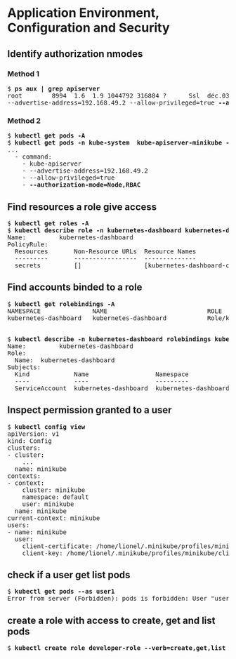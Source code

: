 # Application Environment, Configuration and Security

## Identify authorization nmodes
[//]: # (source 07/Practice Test Role Based Access Controls)

### Method 1 
<pre>
$ <b>ps aux | grep apiserver</b>
root        8994  1.6  1.9 1044792 316884 ?      Ssl  déc.03  14:15 kube-apiserver 
--advertise-address=192.168.49.2 --allow-privileged=true <b>--authorization-mode=Node,RBAC</b>
</pre>

### Method 2
<pre>
$ <b>kubectl get pods -A</b>
$ <b>kubectl get pods -n kube-system  kube-apiserver-minikube -o yaml</b>
...
  - command:
    - kube-apiserver
    - --advertise-address=192.168.49.2
    - --allow-privileged=true
    - <b>--authorization-mode=Node,RBAC</b>
</pre>

## Find resources a role give access
[//]: # (source 07/Practice Test Role Based Access Controls)
<pre>
$ <b>kubectl get roles -A</b>
$ <b>kubectl describe role -n kubernetes-dashboard kubernetes-dashboard</b>
Name:         kubernetes-dashboard
PolicyRule:
  Resources       Non-Resource URLs  Resource Names                     Verbs
  ---------       -----------------  --------------                     -----
  secrets         []                 [kubernetes-dashboard-certs]       [get update delete]
</pre>

## Find accounts binded to a role
[//]: # (source 07/Practice Test Role Based Access Controls)
<pre>
$ <b>kubectl get rolebindings -A</b>
NAMESPACE              NAME                           ROLE                             AGE
kubernetes-dashboard   kubernetes-dashboard           Role/kubernetes-dashboard        15h


$ <b>kubectl describe -n kubernetes-dashboard rolebindings kubernetes-dashboard</b>
Name:         kubernetes-dashboard
Role:
  Name:  kubernetes-dashboard
Subjects:
  Kind            Name                  Namespace
  ----            ----                  ---------
  ServiceAccount  kubernetes-dashboard  kubernetes-dashboard
</pre>

## Inspect permission granted to a user
[//]: # (source 07/Practice Test Role Based Access Controls)
<pre>
$ <b>kubectl config view</b>
apiVersion: v1
kind: Config
clusters:
- cluster:
    ...
  name: minikube
contexts:
- context:
    cluster: minikube
    namespace: default
    user: minikube
  name: minikube
current-context: minikube
users:
- name: minikube
  user:
    client-certificate: /home/lionel/.minikube/profiles/minikube/client.crt
    client-key: /home/lionel/.minikube/profiles/minikube/client.key
</pre>

## check if a user get list pods
[//]: # (source 07/Practice Test Role Based Access Controls)
<pre>
$ <b>kubectl get pods --as user1</b>
Error from server (Forbidden): pods is forbidden: User "user1" cannot list resource "pods" in API group "" in the namespace "default"
</pre>

## create a role with access to create, get and list pods
[//]: # (source 07/Practice Test Role Based Access Controls)
<pre>
$ <b>kubectl create role developer-role --verb=create,get,list --resource=pods</b>
</pre>